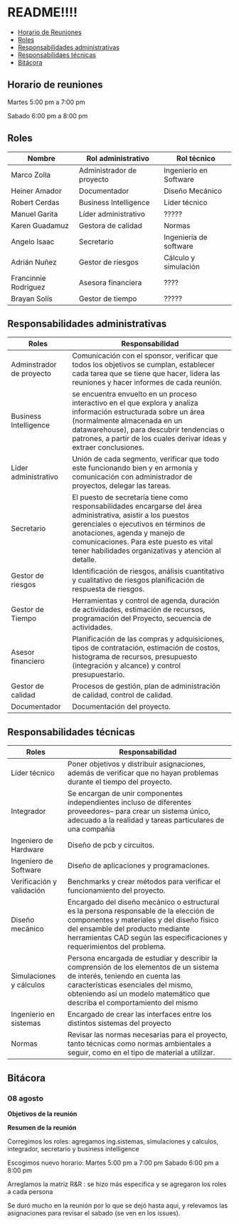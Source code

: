 # README!!!!

* [Horario de Reuniones](#horario-reuniones)
* [Roles](#roles)
* [Responsabilidades administrativas](#responsabilidades-administrativas)
* [Responsabilidaes técnicas](#responsabilidades-técnicas)
* [Bitácora](#bitácora)


## Horario de reuniones

Martes 5:00 pm a 7:00 pm

Sabado 6:00 pm a 8:00 pm

## Roles
| Nombre                  | Rol administrativo         | Rol técnico |
| ---                     | ---                        | ---         |
| Marco Zolla             | Administrador de proyecto  | Ingenierio en Software |
| Heiner Amador           | Documentador               | Diseño Mecánico |
| Robert Cerdas           | Business Intelligence      | Lider técnico |
| Manuel Garita           | Líder administrativo       | ????? |
| Karen Guadamuz          | Gestora de calidad         | Normas |
| Angelo Isaac            | Secretario                 | Ingenieria de software | 
| Adrián Nuñez            | Gestor de riesgos          | Cálculo y simulación |
| Francinnie Rodriguez    | Asesora financiera         | ???? | 
| Brayan Solís            | Gestor de tiempo           | ????? |
 
## Responsabilidades administrativas
| Roles                    | Responsabilidad |
| ---                      | --- |
| Adminstrador de proyecto | Comunicación con el sponsor, verificar que todos los objetivos se cumplan, establecer cada tarea que se tiene que hacer, lidera las reuniones y                                    hacer informes de cada reunión. |
| Business Intelligence    | se encuentra envuelto en un proceso interactivo en el que explora y analiza información estructurada sobre un área (normalmente almacenada en un                                    datawarehouse), para descubrir tendencias o patrones, a partir de los cuales derivar ideas y extraer conclusiones. |
| Lider administrativo     | Unión de cada segmento, verificar que todo este funcionando bien y en armonía y comunicación con administrador de proyectos, delegar las tareas.|
| Secretario               | El puesto de secretarı́a tiene como responsabilidades encargarse del área administrativa, asistir a los puestos gerenciales o ejecutivos en términos                                de anotaciones, agenda y manejo de comunicaciones. Para este puesto es vital tener habilidades organizativas y atención al detalle. |
| Gestor de riesgos        | Identificación de riesgos, análisis cuantitativo y cualitativo de riesgos planificación de respuesta de riesgos. |
| Gestor de Tiempo         | Herramientas y control de agenda, duración de actividades,  estimación de recursos, programación del Proyecto, secuencia de actividades. | 
| Asesor financiero        | Planificación de las compras y adquisiciones, tipos de contratación, estimación de costos, histograma de recursos, presupuesto (integración y                                      alcance) y control presupuestario. |
| Gestor de calidad        | Procesos de gestión, plan de administración de calidad, control de calidad. |
| Documentador             | Documentación del proyecto. |

## Responsabilidades técnicas
| Roles                        | Responsabilidad |
| ---                          | --- |
| Líder técnico                | Poner objetivos  y distribuir asignaciones, además de verificar que no hayan problemas  durante el tiempo del proyecto.|
| Integrador                   | Se encargan de unir componentes independientes incluso de diferentes proveedores– para crear un sistema único, adecuado a la realidad y tareas                                    particulares de una compañı́a |
| Ingeniero de Hardware        | Diseño de pcb y circuitos.|
| Ingeniero de Software        | Diseño de aplicaciones y programaciones.|
| Verificación y validación    | Benchmarks y crear métodos para verificar el funcionamiento del proyecto. |
| Diseño mecánico              | Encargado del diseño mecánico o estructural es la persona responsable de la elección de componentes y materiales y del diseño fı́sico del                                          ensamble del producto mediante herramientas CAD según las especificaciones y requerimientos del problema. | 
| Simulaciones y cálculos      | Persona encargada de estudiar y describir la comprensión de los elementos de un sistema de interés, teniendo en cuenta las caracterı́sticas                                        esenciales del mismo, obteniendo ası́ un modelo matemático que describa el comportamiento del mismo |
| Ingenierio en sistemas       | Encargado de crear las interfaces entre los distintos sistemas del proyecto |
| Normas                       | Revisar las normas necesarias para el proyecto, tanto técnicas como normas ambientales a seguir, como en el tipo de material a utilizar.  |

## Bitácora

### 08 agosto

**Objetivos de la reunión**

**Resumen de la reunión**

Corregimos los roles: agregamos ing.sistemas, simulaciones y calculos, integrador, secretario y business intelligence

Escogimos nuevo horario: Martes 5:00 pm a 7:00 pm
                         Sabado 6:00 pm a 8:00 pm
                         
Arreglamos la matriz R&R : se hizo más especifica y se agregaron los roles a cada persona

Se duró mucho en la reunión por lo que se dejó hasta aqui, y relevamos las asignaciones para revisar el sabado (se ven en los issues).

